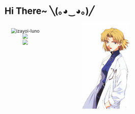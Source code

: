 <div align="center">
  <h1>Hi There~ ╲(｡◕‿◕｡)╱ </h1>
</div>

<img align='right' src="ritsuko.jpg" alt="ritusko" style="width: 30%; height: auto;">
<p align="center">
  <br/>
  <img src="http://counter.seku.su/cmoe?name=izayoi-luno&theme=moebooru" alt="izayoi-luno" width="400px"/>
  <br/>
  <img src="https://github-readme-stats.vercel.app/api?username=izayoi-luno&show_icons=true&count_private=true&icon_color=fdd34f&title_color=f75e4f" width="400px"/>
  <br/>
  <img src="https://github-readme-stats.vercel.app/api/top-langs/?username=izayoi-luno&show_icons=true&count_private=true&layout=compact&icon_color=fdd34f&title_color=f75e4f"/>
</p>

